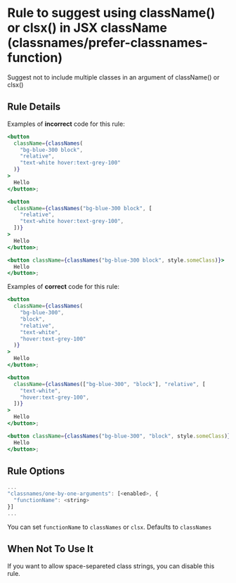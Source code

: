 # Rule to suggest using className() or clsx() in JSX className (classnames/prefer-classnames-function)

Suggest not to include multiple classes in an argument of className() or clsx()

## Rule Details

Examples of **incorrect** code for this rule:

```jsx
<button
  className={classNames(
    "bg-blue-300 block",
    "relative",
    "text-white hover:text-grey-100"
  )}
>
  Hello
</button>;

<button
  className={classNames("bg-blue-300 block", [
    "relative",
    "text-white hover:text-grey-100",
  ])}
>
  Hello
</button>;

<button className={classNames("bg-blue-300 block", style.someClass)}>
  Hello
</button>;
```

Examples of **correct** code for this rule:

```jsx
<button
  className={classNames(
    "bg-blue-300",
    "block",
    "relative",
    "text-white",
    "hover:text-grey-100"
  )}
>
  Hello
</button>;

<button
  className={classNames(["bg-blue-300", "block"], "relative", [
    "text-white",
    "hover:text-grey-100",
  ])}
>
  Hello
</button>;

<button className={classNames("bg-blue-300", "block", style.someClass)}>
  Hello
</button>;
```

## Rule Options

```js
...
"classnames/one-by-one-arguments": [<enabled>, {
  "functionName": <string>
}]
...
```

You can set `functionName` to `classNames` or `clsx`. Defaults to `classNames`

## When Not To Use It

If you want to allow space-separeted class strings, you can disable this rule.

